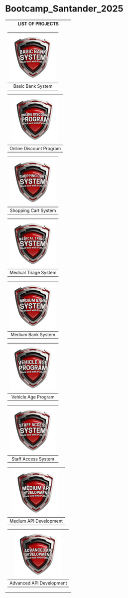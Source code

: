 # Bootcamp_Santander_2025

</tr></td>
</table>

<table>
<tr>
<th>LIST OF PROJECTS</th>
</tr>
<tr><td>

| [![BBS](badges/BBS.png "Basic Bank System")](https://github.com/vgomes-p/BBS_BS25) |
| :-: |
| Basic Bank System |

| [![ODP](badges/ODP.png "Online Discount Program")](https://github.com/vgomes-p/Santander_Bootcamp_2025) |
| :-: |
| Online Discount Program |

| [![SCS](badges/SCS.png "Shopping Cart System")](https://github.com/vgomes-p/Santander_Bootcamp_2025) |
| :-: |
| Shopping Cart System |

| [![MTS](badges/MTS.png "Medical Triage System")](https://github.com/vgomes-p/Santander_Bootcamp_2025) |
| :-: |
| Medical Triage System |

| [![MBS](badges/MBS.png "Medium Bank System")](https://github.com/vgomes-p/Santander_Bootcamp_2025) |
| :-: |
| Medium Bank System |

| [![VAP](badges/VAP.png "Vehicle Age Program")](https://github.com/vgomes-p/Santander_Bootcamp_2025) |
| :-: |
| Vehicle Age Program |

| [![SAS](badges/SAS.png "Staff Access System")](https://github.com/vgomes-p/Santander_Bootcamp_2025) |
| :-: |
| Staff Access System |

| [![MAD](badges/MAD.png "Medium API Development")](https://github.com/vgomes-p/Santander_Bootcamp_2025) |
| :-: |
| Medium API Development |

| [![AAD](badges/AAD.png "Advanced API Development")](https://github.com/vgomes-p/Santander_Bootcamp_2025) |
| :-: |
| Advanced API Development |

</tr></td>
</table>
